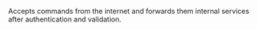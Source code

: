 Accepts commands from the internet and forwards them internal services after authentication and validation.
